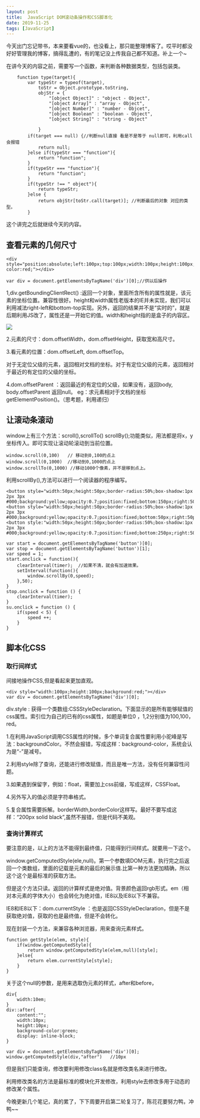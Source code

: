 ```yaml
---
layout: post
title:  JavaScript DOM滚动条操作和CSS脚本化
date: 2019-11-25
tags: [JavaScript]
---
```


今天出门忘记带书，本来要看vue的，也没看上，那只能整理博客了。哎平时都没好好管理我的博客，搞得乱遭的，有的笔记没上传我自己都不知道。补上一个~

在讲今天的内容之前，需要写一个函数，来判断各种数据类型，包括包装类。

		function type(target){
			var typeStr = typeof(target),
				toStr = Object.prototype.toString,
				objStr = {
					"[object Object]" : "object - Object",
					"[object Array]" : "array - Object",
					"[object Number]" : "number - Objcet",
					"[object Boolean" : "boolean - Object",
					"[object String]" : "string - Object"
					
				}
			if(target === null) {//判断null直接 看是不是等于 null即可，利用call会报错
				return null;
			}else if(typeStr === "function"){
				return "function";
			}
			if(typeStr === "function"){
				return "function";
			}
			if(typeStr !== " object"){
				return typeStr;
			}else {
				return objStr[toStr.call(target)]; //判断最后的对象 对应的类型。
			}
			
这个讲完之后就继续今天的内容。

## 查看元素的几何尺寸
	
	<div style="position:absolute;left:100px;top:100px;width:100px;height:100px;background-color:red;"></div>
	
	var div = document.getElementsByTagName('div')[0];//供以后操作

1,div.getBoundingClientRect() :返回一个对象，里面所含所有的属性就是，该元素的坐标位置。兼容性很好。height和width属性老版本的IE并未实现，我们可以利用减法right-left和bottom-top实现。另外，返回的结果并不是“实时的”，就是后期利用JS改了，属性还是一开始它的值。width和height指的是盒子的内容区。

<img src="http://os310ujuc.bkt.clouddn.com/blog11.PNG">
	
2.元素的尺寸：dom.offsetWidth，dom.offsetHeight，获取宽和高尺寸。

3.看元素的位置：dom.offsetLeft, dom.offsetTop。

对于无定位父级的元素，返回相对文档的坐标。对于有定位父级的元素，返回相对于最近的有定位的父级的坐标。

4.dom.offsetParent ：返回最近的有定位的父级，如果没有，返回body, body.offsetParent 返回null。
eg：求元素相对于文档的坐标getElementPosition()。（思考题，利用递归）


## 让滚动条滚动

window上有三个方法：scroll(),scrollTo() scrollBy();功能类似，用法都是将x，y坐标传入。即可实现让滚动轮滚动到当前位置。

	window.scroll(0,100)   // 移动到0,100的点上
	window.scroll(0,1000)  //移动到0,1000的点上
	window.scrollTo(0,1000) //移动1000个像素，并不是移到点上。

利用scrollBy(),方法可以进行一个阅读器的程序编写。

	<button style="width:50px;height:50px;border-radius:50%;box-shadow:1px 2px 3px #000;background:yellow;opacity:0.7;position:fixed;bottom:150px;right:50px;">start</button>
	<button style="width:50px;height:50px;border-radius:50%;box-shadow:1px 2px 3px #000;background:yellow;opacity:0.7;position:fixed;bottom:50px;right:50px;">stop</button>
	<button style:"width:50px;height:50px;border-radius:50%;box-shadow:1px 2px 3px #000;background:yellow;opacity:0.7;position:fixed;bottom:250px;right:50px"> 
	
	var start = document.getElementsByTagName('button')[0];
	var stop = document.getElementsByTagName('button')[1];
	var speed = 1;
	start.onclick = function(){
		clearInterval(timer);  //如果不清，就会有加速效果。
		setInterval(function(){
			window.scrollBy(0,speed);
		},50);
	}
	stop.onclick = function () {
		clearInterval(timer);
	}
	su.onclick = function () {
		if(speed < 5) {
			speed ++;
		}
	}

## 脚本化CSS

### 取行间样式
间接地操作CSS,但是看起来更加直观。
	
	<div style="width:100px;height:100px;background:red;"></div>
	var div = document.getElementsByTagName('div')[0];
	
div.style : 获得一个类数组:CSSStyleDeclaration。下面显示的是所有能够赋值的css属性。索引位为自己的已有的css属性，如题是单位0 ，1,2分别值为100,100，red。

1.在利用JavaScript调用CSS属性的时候，多个单词复合属性要利用小驼峰是写法：backgroundColor。不然会报错，写成这样：background-color，系统会认为是“-”是减号。

2.利用style除了查询，还能进行修改赋值，而且是唯一方法，没有任何兼容性问题。

3.如果遇到保留字，例如：float，需要加上css前缀，写成这样，CSSFloat。

4.另外写入的值必须是字符串格式。

5.复合属性需要拆解。borderWidth,borderColor这样写。最好不要写成这样：“200px solid black”,虽然不报错，但是代码不美观。

### 查询计算样式

要注意的是，以上的方法不能得到最终值，只能得到行间样式。就要用一下这个。

window.getComputedStyle(ele,null)。第一个参数填DOM元素，执行完之后返回一个类数组，里面的记载是元素的最后的展示值.比第一种方法更加精确，所以这个这个是最标准的获取方法。


但是这个方法只读。返回的计算样式是绝对值。背景颜色返回rgb形式。em（相对本元素的字体大小）也会转化为绝对值，IE8以及IE8以下不兼容。

IE8和IE8以下：dom.currentStyle ：也是返回CSSStyleDeclaration，但是不是获取绝对值，获取的也是最终值，但是不会转化。

现在封装一个方法，来兼容各种浏览器，用来查询元素样式。
	
	function getStyle(elem, style){
		if(window.getComputedStyle){
			return window.getComputedStyle(elem,null)[style];
		}else{
			return elem.currentStyle[style];
		}
	}

关于这个null的参数，是用来选取伪元素的样式，after和before，
	
	div{
		width:10em;
	}
	div::after{
		content:"";
		width:10px;
		height:10px;
		background-color:green;
		display: inline-block;
	}
	
	var div = document.getElementsByTagName('div')[0];
	window.getComputedStyle(div,"after")   //10px
	
但是我们只能查询，修改要利用修改class名就是修改类名来进行修改。

利用修改类名的方法是最标准的模块化开发修改，利用style去修改多用于动态的修改某个属性。

今晚更新几个笔记，真的累了，下下周要开启第二轮复习了，陈花花要努力鸭，冲鸭~~














